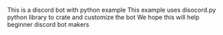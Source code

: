 This  is  a  discord bot with python example
This example uses disocord.py python library to crate and customize the bot
We hope this will help beginner discord bot makers
